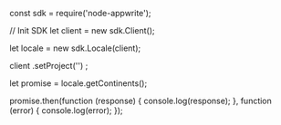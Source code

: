 const sdk = require('node-appwrite');

// Init SDK
let client = new sdk.Client();

let locale = new sdk.Locale(client);

client
    .setProject('')
;

let promise = locale.getContinents();

promise.then(function (response) {
    console.log(response);
}, function (error) {
    console.log(error);
});